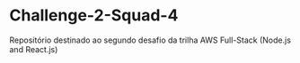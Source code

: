# Challenge-2-Squad-4
Repositório destinado ao segundo desafio da trilha AWS Full-Stack (Node.js and React.js)
